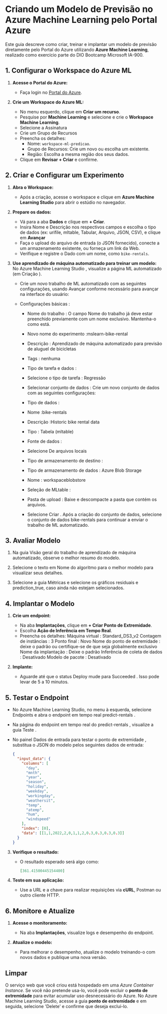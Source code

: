 # Criando um Modelo de Previsão no Azure Machine Learning pelo Portal Azure

Este guia descreve como criar, treinar e implantar um modelo de previsão diretamente pelo Portal do Azure utilizando **Azure Machine Learning**, realizado como exercício parte do DIO Bootcamp Microsoft IA-900.


## 1. **Configurar o Workspace do Azure ML**

1. **Acesse o Portal do Azure:**
   - Faça login no [Portal do Azure](https://portal.azure.com).

2. **Crie um Workspace do Azure ML:**
   - No menu esquerdo, clique em **Criar um recurso**.
   - Pesquise por **Machine Learning** e selecione e crie o **Workspace Machine Learning**.
   - Selecione a Assinatura
   - Crie um Grupo de Recursos
   - Preencha os detalhes:
     - Nome: `workspace-ml-predicao`.
     - Grupo de Recursos: Crie um novo ou escolha um existente.
     - Região: Escolha a mesma região dos seus dados.
   - Clique em **Revisar + Criar** e confirme.


## 2. **Criar e Configurar um Experimento**

1. **Abra o Workspace:**
   - Após a criação, acesse o workspace e clique em **Azure Machine Learning Studio** para abrir o estúdio no navegador.

2. **Prepare os dados:**
   - Vá para a aba **Dados** e clique em **+ Criar**.
   - Insira Nome e Descrição nos respectivos campos e escolha o tipo de dados (ex: urifile, mltable, Tabular, Arquivo, JSON, CSV), e clique em **Avançar**
   - Faça o upload do arquivo de entrada (o JSON fornecido), conecte a um armazenamento existente, ou forneça um link da Web.
   - Verifique e registre o Dado com um nome, como `bike-rentals`.

3. **Use aprendizado de máquina automatizado para treinar um modelo:**
   No Azure Machine Learning Studio , visualize a página ML automatizado (em Criação ).

   - Crie um novo trabalho de ML automatizado com as seguintes configurações, usando Avançar conforme necessário para avançar na interface do usuário:

   - Configurações básicas :

      - Nome do trabalho : O campo Nome do trabalho já deve estar preenchido previamente com um nome exclusivo. Mantenha-o como está.
      - Novo nome do experimento :mslearn-bike-rental
      - Descrição : Aprendizado de máquina automatizado para previsão de aluguel de bicicletas
      - Tags : nenhuma
      - Tipo de tarefa e dados :
   
     - Selecione o tipo de tarefa : Regressão
     - Selecionar conjunto de dados : Crie um novo conjunto de dados com as seguintes configurações:
     - Tipo de dados :
     - Nome :bike-rentals
     - Descrição :Historic bike rental data
     - Tipo : Tabela (mltable)
     - Fonte de dados :
     - Selecione De arquivos locais
     - Tipo de armazenamento de destino :
     - Tipo de armazenamento de dados : Azure Blob Storage
     - Nome : workspaceblobstore
     - Seleção de MLtable :
     - Pasta de upload : Baixe e descompacte a pasta que contém os  arquivos.
     - Selecione Criar . Após a criação do conjunto de dados, selecione o conjunto de dados bike-rentals para continuar a enviar o trabalho de ML automatizado.


## 3. **Avaliar Modelo**

1. Na guia Visão geral do trabalho de aprendizado de máquina automatizado, observe o melhor resumo do modelo.

2. Selecione o texto em Nome do algoritmo para o melhor modelo para visualizar seus detalhes.

3. Selecione a guia Métricas e selecione os gráficos residuais e prediction_true, caso ainda não estejam selecionados.


## 4. **Implantar o Modelo**

1. **Crie um endpoint:**
      - Na aba **Implantações**, clique em **+ Criar Ponto de Extremidade**.
      - Escolha **Ação de Inferência em Tempo Real**.
      - Preencha os detalhes:
         Máquina virtual : Standard_DS3_v2
         Contagem de instâncias : 3
         Ponto final : Novo
         Nome do ponto de extremidade : deixe o padrão ou certifique-se de que seja globalmente exclusivo
         Nome da implantação : Deixe o padrão
         Inferência de coleta de dados : Desativado
         Modelo de pacote : Desativado
   
2. **Implante:**
   - Aguarde até que o status Deploy mude para Succeeded . Isso pode levar de 5 a 10 minutos.


## 5. **Testar o Endpoint**

- No Azure Machine Learning Studio, no menu à esquerda, selecione Endpoints e abra o endpoint em tempo real predict-rentals .

- Na página do endpoint em tempo real do predict-rentals , visualize a guia Teste .

- No painel Dados de entrada para testar o ponto de extremidade , substitua o JSON do modelo pelos seguintes dados de entrada:


     ```json
     {
       "input_data": {
         "columns": [
           "day",
           "mnth",
           "year",
           "season",
           "holiday",
           "weekday",
           "workingday",
           "weathersit",
           "temp",
           "atemp",
           "hum",
           "windspeed"
         ],
         "index": [0],
         "data": [[1,1,2022,2,0,1,1,2,0.3,0.3,0.3,0.3]]
       }
     }
     ```

3. **Verifique o resultado:**
   - O resultado esperado será algo como:
     ```json
     [361.41500445154400]
     ```

4. **Teste em sua aplicação:**
   - Use a URL e a chave para realizar requisições via **cURL**, Postman ou outro cliente HTTP.


## 6. **Monitore e Atualize**

1. **Acesse o monitoramento:**
   - Na aba **Implantações**, visualize logs e desempenho do endpoint.

2. **Atualize o modelo:**
   - Para melhorar o desempenho, atualize o modelo treinando-o com novos dados e publique uma nova versão.



## Limpar
O serviço web que você criou está hospedado em uma *Azure Container Instance*. Se você não pretende usa-lo, você pode excluir o **ponto de extremidade** para evitar acumular uso desnecessário do Azure.
No Azure Machine Learning Studio, acesse a guia **ponto de extremidade**  e em seguida, selecione 'Delete' e confirme que deseja exclui-lo.
